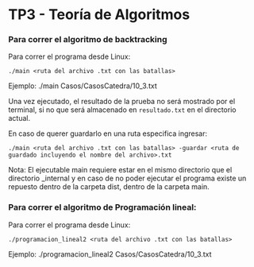 # TP3 - Teoría de Algoritmos 

### Para correr el algoritmo de backtracking

Para correr el programa desde Linux:

```
./main <ruta del archivo .txt con las batallas>
```
Ejemplo: ./main Casos/CasosCatedra/10_3.txt

Una vez ejecutado, el resultado de la prueba no será mostrado por el terminal, si no que será almacenado en `resultado.txt` en el directorio actual.

En caso de querer guardarlo en una ruta especifica ingresar:

```
./main <ruta del archivo .txt con las batallas> -guardar <ruta de guardado incluyendo el nombre del archivo>.txt 
```
Nota: El ejecutable main requiere estar en el mismo directorio que el directorio _internal y en caso de no poder ejecutar el programa existe un repuesto dentro de la carpeta dist, dentro de la carpeta main.

### Para correr el algoritmo de Programación lineal:

Para correr el programa desde Linux:

```
./programacion_lineal2 <ruta del archivo .txt con las batallas>
```
Ejemplo: ./programacion_lineal2 Casos/CasosCatedra/10_3.txt
